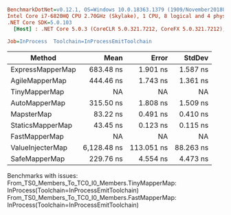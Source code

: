 ``` ini

BenchmarkDotNet=v0.12.1, OS=Windows 10.0.18363.1379 (1909/November2018Update/19H2)
Intel Core i7-6820HQ CPU 2.70GHz (Skylake), 1 CPU, 8 logical and 4 physical cores
.NET Core SDK=5.0.103
  [Host] : .NET Core 5.0.3 (CoreCLR 5.0.321.7212, CoreFX 5.0.321.7212), X64 RyuJIT

Job=InProcess  Toolchain=InProcessEmitToolchain  

```
|           Method |        Mean |      Error |    StdDev |
|----------------- |------------:|-----------:|----------:|
| ExpressMapperMap |   683.48 ns |   1.901 ns |  1.587 ns |
|   AgileMapperMap |   444.46 ns |   1.743 ns |  1.361 ns |
|    TinyMapperMap |          NA |         NA |        NA |
|    AutoMapperMap |   315.50 ns |   1.808 ns |  1.509 ns |
|       MapsterMap |    83.22 ns |   0.491 ns |  0.410 ns |
|     StaticsMapperMap |    43.45 ns |   0.123 ns |  0.115 ns |
|    FastMapperMap |          NA |         NA |        NA |
| ValueInjecterMap | 6,128.48 ns | 113.051 ns | 88.263 ns |
|    SafeMapperMap |   229.76 ns |   4.554 ns |  4.473 ns |

Benchmarks with issues:
  From_TS0_Members_To_TC0_I0_Members.TinyMapperMap: InProcess(Toolchain=InProcessEmitToolchain)
  From_TS0_Members_To_TC0_I0_Members.FastMapperMap: InProcess(Toolchain=InProcessEmitToolchain)
